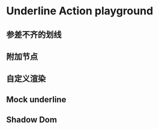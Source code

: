 # Underline Action playground

<script setup>
import Font from './components/Font.vue'
import Attach from './components/Attach.vue'
import RenderInfo from './components/RenderInfo.vue'
import Mock from './components/Mock.vue'
import Shadow from './components/Shadow.vue'
</script>

## 参差不齐的划线

<Font />

## 附加节点

<Attach />

## 自定义渲染

<RenderInfo />

## Mock underline

<Mock />

## Shadow Dom

<Shadow />

<style>
  .underline {
      position: relative;
      /* text-decoration-line: underline;
      text-decoration-style: dashed;
      text-decoration-color: rgba(7, 193, 96, .8);
      text-decoration-thickness: 3px; */
      background:transparent url("data:image/svg+xml,%3Csvg width='8' height='2' viewBox='0 0 8 2' fill='none' xmlns='http://www.w3.org/2000/svg'%3E%3Cpath d='M3.25 1.5H0.75C0.335786 1.5 0 1.16421 0 0.75C0 0.335786 0.335786 0 0.75 0H3.25C3.66421 0 4 0.335786 4 0.75C4 1.16421 3.66421 1.5 3.25 1.5Z' fill='%2307C160' fill-opacity='0.5'/%3E%3C/svg%3E%0A") repeat-x 0 100%;
      background-size:auto 2px;
      padding-bottom:2px;
    }

    p {
      overflow: hidden;
    }

    .attach_container {
      position: relative;
    }

    #js_content {
      width: 900px;
    }

    .attach_node {
      position: absolute;
      bottom: 0;
      right: 0
    }
    tr {
      width: 100%;
      text-align: justify;
    }
    td {
      white-space: pre-wrap;
    }
    .wx_img {
      display: inline;
      width: 20px;
      height: 20px;
    }
</style>
